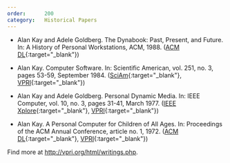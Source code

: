 ```yaml
---
order:      200
category:   Historical Papers
---
```

- Alan Kay and Adele Goldberg.
  The Dynabook: Past, Present, and Future.
  In: A History of Personal Workstations, ACM, 1988.
    ([ACM DL](http://dl.acm.org/citation.cfm?id=66919){:target="_blank"})

- Alan Kay.
  Computer Software.
  In: Scientific American, vol. 251, no. 3, pages 53-59, September 1984.
    ([SciAm](http://www.nature.com/scientificamerican/journal/v251/n3/index.html){:target="_blank"},
     [VPRI](http://www.vpri.org/pdf/tr1984001_comp_soft.pdf){:target="_blank"})

- Alan Kay and Adele Goldberg.
  Personal Dynamic Media.
  In: IEEE Computer, vol. 10, no. 3, pages 31-41, March 1977.
    ([IEEE Xplore](http://ieeexplore.ieee.org/xpl/articleDetails.jsp?arnumber=1646405){:target="_blank"},
     [VPRI](http://www.vpri.org/pdf/m1977001_dynamedia.pdf){:target="_blank"})

- Alan Kay.
  A Personal Computer for Children of All Ages.
  In: Proceedings of the ACM Annual Conference, article no. 1, 1972.
    ([ACM DL](http://dl.acm.org/citation.cfm?id=1971922){:target="_blank"},
     [VPRI](http://www.vpri.org/pdf/hc_pers_comp_for_children.pdf){:target="_blank"})

Find more at <http://vpri.org/html/writings.php>.
